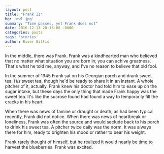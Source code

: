 ```yaml
---
layout: post
title: "Frank II"
bg: 'owl.jpg'
summary: "Time passes, yet Frank does not"
date: 2016-12-13 20:13:00 -0600
categories: posts
tags: 'stories'
author: River Gillis
---
```

In the middle, there was Frank. Frank was a kindhearted man who believed that no matter what situation you are born in; you can achive greatness. That's what he told me, anyway, and I've no reason to believe that old fool.  
    
In the summer of 1945 Frank sat on his Georgian porch and drank sweet tea. *His* sweet tea, though he'd be ready to share it in an instant. A whole pitcher of it, actually. Frank knew his doctor had told him to ease up on the sugar intake, but these days the only thing that made Frank happy was the sweet tea. It's like the sucrose found had found a way to temporarily fill the cracks in his heart.  
  
When there was news of famine or draught or death, as had been typical recently, Frank did not notice. When there was news of heartbreak or loneliness, Frank was often the source and would seclude back to his porch to drink his sweet tea. A pitcher twice daily was the norm. It was always there for him, ready to brighten his mood or rather to bear his weight.  
    
Frank rarely thought of himself, but he realized it would nearly be time to harvest the blueberries. Frank was excited.  
    

